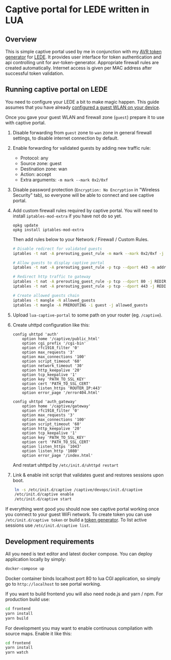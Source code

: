 # Captive portal for LEDE written in LUA

## Overview
This is simple captive portal used by me in conjunction with my [AVR token generator](https://github.com/pamelus/avr-token-generator) for [LEDE](https://lede-project.org). 
It provides user interface for token authentication and api controlling unit for avr-token-generator. Appropriate firewall rules are created automatically. Internet access is given per MAC address after successful token validation.

## Running captive portal on LEDE
You need to configure your LEDE a bit to make magic happen. This guide assumes that you have already [configured a guest WLAN on your device](https://wiki.openwrt.org/doc/recipes/guest-wlan-webinterface).

Once you gave your guest WLAN and firewall zone (`guest`) prepare it to use with captive portal.

1. Disable forwarding from `guest` zone to `wan` zone in general firewall settings, to disable internet connection by default.
 
2. Enable forwarding for validated guests by adding new traffic rule:
	* Protocol: any
	* Source zone: guest
	* Destination zone: wan
	* Action: accept
	* Extra arguments: `-m mark --mark 0x2/0xf`
	
3. Disable password protection (`Encryption: No Encryption` in "Wireless Security" tab), so everyone will be able to connect and see captive portal.

4. Add custom firewall rules required by captive portal. You will need to install `iptables-mod-extra` if you have not do so yet.
	```
	opkg update
	opkg install iptables-mod-extra
	```

	Then add rules below to your Network / Firewall / Custom Rules.

	```bash
	# Disable redirect for validated guests
	iptables -t nat -A prerouting_guest_rule -m mark --mark 0x2/0xf -j RETURN
	
	# Allow guests to display captive portal
	iptables -t nat -A prerouting_guest_rule -p tcp --dport 443 -m addrtype --dst-type LOCAL -j RETURN
	
	# Redirect http traffic to gateway
	iptables -t nat -A prerouting_guest_rule -p tcp --dport 80 -j REDIRECT --to-ports 1080
	iptables -t nat -A prerouting_guest_rule -p tcp --dport 443 -j REDIRECT --to-ports 1043
	
	# Create allowed guests chain
	iptables -t mangle -N allowed_guests
	iptables -t mangle -A PREROUTING -i guest -j allowed_guests

	```
	
5. Upload `lua-captive-portal` to some path on your router (eg. `/captive`).

6. Create uhttpd configuration like this:
	```text
	config uhttpd 'auth'
    	option home '/captive/public_html'
		option cgi_prefix '/cgi-bin'
		option rfc1918_filter '0'
		option max_requests '3'
		option max_connections '100'
		option script_timeout '60'
		option network_timeout '30'
		option http_keepalive '20'
		option tcp_keepalive '1'
		option key 'PATH_TO_SSL_KEY'
		option cert 'PATH_TO_SSL_CERT'
		option listen_https 'ROUTER_IP:443'
		option error_page '/error404.html'
    
    config uhttpd 'auth_gateway'
		option home '/captive/gateway'
		option rfc1918_filter '0'
		option max_requests '3'
		option max_connections '100'
		option script_timeout '60'
		option http_keepalive '20'
		option tcp_keepalive '1'
		option key 'PATH_TO_SSL_KEY'
		option cert 'PATH_TO_SSL_CERT'
		option listen_https '1043'
		option listen_http '1080'
		option error_page '/index.html'
	```
	
	And restart uhttpd by `/etc/init.d/uhttpd restart`
	
7. Link & enable init script that validates guest and restores sessions upon boot.

```bash
	ln -s /etc/init.d/captive /captive/devops/init.d/captive
	/etc/init.d/captive enable
	/etc/init.d/captive start
```  
	
If everything went good you should now see captive portal working once you connect to your guest WiFi network. To create
token you can use `/etc/init.d/captive token` or build a [token generator](https://github.com/pamelus/avr-token-generator). To list
active sessions use `/etc/init.d/captive list`.
	
## Development requirements
All you need is text editor and latest docker compose. You can deploy application locally by simply:
```bash
docker-compose up
```

Docker container binds localhost port 80 to lua CGI application, so simply go to `http://localhost` to see portal working.

If you want to build frontend you will also need node.js and yarn / npm. For production build use:
```bash
cd frontend
yarn install
yarn build
```

For development you may want to enable continuous compilation with source maps. Enable it like this:
```bash
cd frontend
yarn install
yarn watch
```

